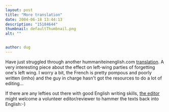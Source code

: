 ```yaml
---
layout: post
title: "More translation"
date: 2004-06-18 13:44:13
description: "15184644"
thumbnail: defaultThumbnail.png
alt: ""


author: dug
---
```


<p>Have just struggled through another hummaniteinenglish.com <a href="http://www.humaniteinenglish.com/news/output/editorial_1086974435.shtml">translation</a>. A very interesting piece about the effect on left-wing parties of forgetting one's left wing. I worry a bit, the French is pretty pompous and poorly written (imho) and the guy in charge hasn't got the resources to do a lot of editing...</p>

<p>If there are any lefties out there with good English writing skills, <a href="mailto:fuyet@humaniteinenglish.com?subject=I%20would%20like%20to%20volunteer%20to%20review%20your%20translations%20for%20humainenglish.com">the editor</a> might welcome a volunteer editor/reviewer to hammer the texts back into English:-)</p>
